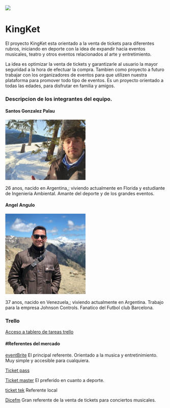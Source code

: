 <img src='sprint2\KingKet1.png' width=50% >
<h1>KingKet</h1>

<p>El proyecto KingKet esta orientado a la venta de tickets para diferentes rubros, iniciando en deporte con la idea de expandir hacia eventos musicales, teatro y otros eventos relacionados al arte y entretimiento.</p>
<p>La idea es optimizar la venta de tickets y garantizarle al usuario la mayor seguridad a la hora de efectuar la compra. Tambien como proyecto a futuro trabajar con los organizadores de eventos para que utilizen nuestra plataforma para promover todo tipo de eventos.
Es un proyecto orientado a todas las edades, para disfrutar en familia y amigos.</p>

<h3>Descripcion de los integrantes del equipo.</h3>
<h4>Santos Gonzalez Palau</h4> 
<div>
<img src='images-integrantes\perfil-santos.jpg' width=50%>
<p>26 anos, nacido en Argentina,; viviendo actualmente en Florida y estudiante de Ingenieria Ambiental. Amante del deporte y de los grandes     eventos.</p>
</div>

<h4>Angel Angulo </h4>
<div>
<img src='images-integrantes\Imagen_Angel_Angulo.jpg' width=50%>
<p> 37 anos, nacido en Venezuela,; viviendo actualmente en Argentina. Trabajo para la empresa Johnson Controls. Fanatico del Futbol club Barcelona. </p>
</div>

<h3>Trello</h3>
<a href="https://trello.com/b/ZQu5T9mm/proyecto-integrador-e-commerce-kingtek">Acceso a tablero de tareas trello</a>

<h4>#Referentes del mercado</h4>
<p> <a href="https://www.eventbrite.com/">eventBrite</a>  El principal referente. Orientado a la musica y entretinimiento. Muy simple y accesible para cualquiera.</p>
<p> <a href="https://ticketpass.org/"> Ticket pass</a></p>
<p> <a href="https://www.ticketmaster.com/ " >Ticket master</a> El preferido en cuanto a deporte. <p>
<p> <a href="https://www.ticketek.com.ar/"> ticket tek</a>   Referente local</p>
<p> <a href="https://dice.fm/">Dicefm</a>  Gran referente de la venta de tickets para conciertos musicales.</p>

